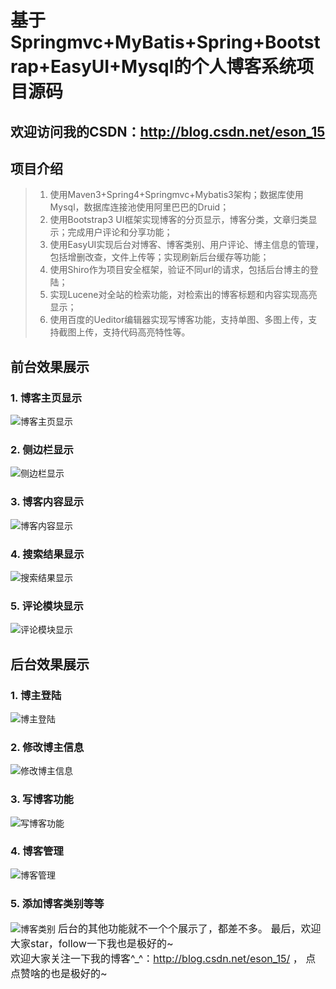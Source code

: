 
# 基于Springmvc+MyBatis+Spring+Bootstrap+EasyUI+Mysql的个人博客系统项目源码
## **欢迎访问我的CSDN：http://blog.csdn.net/eson_15**
## **项目介绍**

>1. 使用Maven3+Spring4+Springmvc+Mybatis3架构；数据库使用Mysql，数据库连接池使用阿里巴巴的Druid；
>2. 使用Bootstrap3 UI框架实现博客的分页显示，博客分类，文章归类显示；完成用户评论和分享功能；
>3. 使用EasyUI实现后台对博客、博客类别、用户评论、博主信息的管理，包括增删改查，文件上传等；实现刷新后台缓存等功能；
>4. 使用Shiro作为项目安全框架，验证不同url的请求，包括后台博主的登陆；
>5. 实现Lucene对全站的检索功能，对检索出的博客标题和内容实现高亮显示；
>6. 使用百度的Ueditor编辑器实现写博客功能，支持单图、多图上传，支持截图上传，支持代码高亮特性等。

## **前台效果展示**
### **1. 博客主页显示**
![博客主页显示](https://github.com/eson15/Blog/raw/master/readmeImages/1.jpg)
### **2. 侧边栏显示**
![侧边栏显示](https://github.com/eson15/Blog/raw/master/readmeImages/2.png)
### **3. 博客内容显示**
![博客内容显示](https://github.com/eson15/Blog/raw/master/readmeImages/3.jpg)
### **4. 搜索结果显示**
![搜索结果显示](https://github.com/eson15/Blog/raw/master/readmeImages/4.jpg)
### **5. 评论模块显示**
![评论模块显示](https://github.com/eson15/Blog/raw/master/readmeImages/5.jpg)
## **后台效果展示**
### **1. 博主登陆**
![博主登陆](https://github.com/eson15/Blog/raw/master/readmeImages/6.jpg)
### **2. 修改博主信息**
![修改博主信息](https://github.com/eson15/Blog/raw/master/readmeImages/7.jpg)
### **3. 写博客功能**
![写博客功能](https://github.com/eson15/Blog/raw/master/readmeImages/8.jpg)
### **4. 博客管理**
![博客管理](https://github.com/eson15/Blog/raw/master/readmeImages/9.jpg)
### **5. 添加博客类别等等**
![博客类别](https://github.com/eson15/Blog/raw/master/readmeImages/10.jpg)
<font size=3>后台的其他功能就不一个个展示了，都差不多。
最后，欢迎大家star，follow一下我也是极好的~<br/>
欢迎大家关注一下我的博客^_^：http://blog.csdn.net/eson_15/ ，
点点赞啥的也是极好的~

